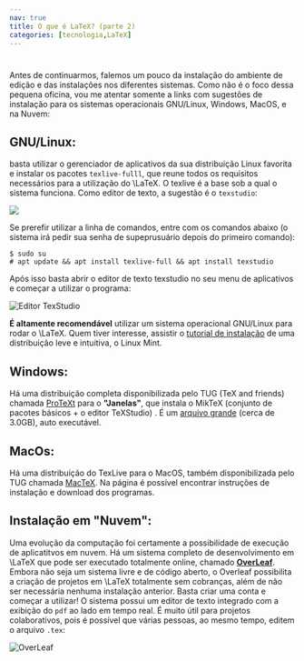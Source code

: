 ```yaml
---
nav: true
title: O que é LaTeX? (parte 2)
categories: [tecnologia,LaTeX]
---
```


# 

Antes de continuarmos, falemos um pouco da instalação do ambiente de edição e das instalações nos diferentes sistemas. Como não é o foco dessa pequena oficina, vou me atentar somente a links com sugestões de instalação para os sistemas operacionais GNU/Linux, Windows, MacOS, e na Nuvem:

## **GNU/Linux**:

basta utilizar o gerenciador de aplicativos da sua distribuição Linux favorita e instalar os pacotes `texlive-fulll`, que reune todos os requisitos necessários para a utilização do \LaTeX. O texlive é a base sob a qual o sistema funciona. Como editor de texto, a sugestão é o `texstudio`:

![](https://otelegrafo.com/images/gerenciador-aplicativos.png)

Se prerefir utilizar a linha de comandos, entre com os comandos abaixo (o sistema irá pedir sua senha de supeprusuário depois do primeiro comando):

```
$ sudo su
# apt update && apt install texlive-full && apt install texstudio
```

Após isso basta abrir o editor de texto texstudio no seu menu de aplicativos e começar a utilizar o programa:

![Editor TexStudio](https://otelegrafo.com/images//textudio.png)

**É altamente recomendável** utilizar um sistema operacional GNU/Linux para rodar o \LaTeX. Quem tiver interesse, assistir o [tutorial de instalação](https://www.youtube.com/watch?v=WgJksOkfnTQ) de uma distribuição leve e intuitiva, o Linux Mint.

## Windows:

Há uma distribuição completa disponibilizada pelo TUG (TeX and friends) chamada [ProTeXt](https://www.tug.org/protext/) para o **"Janelas"**, que instala o MikTeX (conjunto de pacotes básicos + o editor TeXStudio) . É um [arquivo grande](http://linorg.usp.br/CTAN/systems/windows/protext/protext-3.1.10-040819.zip) (cerca de 3.0GB), auto executável.

## MacOs:

Há uma distribuição do TexLive para o MacOS, também disponibilizada pelo TUG chamada [MacTeX](https://tug.org/mactex/). Na página é possível encontrar instruções de instalação e download dos programas.

## Instalação em "Nuvem":

Uma evolução da computação foi certamente a possibilidade de execução de aplicatitvos em nuvem. Há um sistema completo de desenvolvimento em \LaTeX que pode ser executado totalmente online, chamado **[OverLeaf](https://www.overleaf.com/)**. Embora não seja um sistema livre e de código aberto, o Overleaf possibilita a criação de projetos em \LaTeX totalmente sem cobranças, além de não ser necessária nenhuma instalação anterior. Basta criar uma conta e começar a utilizar! O sistema possui um editor de texto integrado com a exibição do `pdf` ao lado em tempo real. É muito útil para projetos colaborativos, pois é possível que várias pessoas, ao mesmo tempo, editem o arquivo `.tex`:

![OverLeaf](https://otelegrafo.com/images/overleaf-2019.png)
